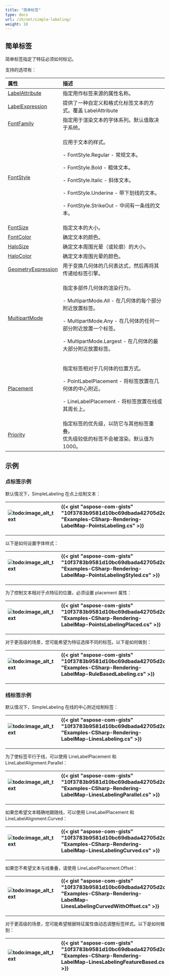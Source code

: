 ```yaml
---
title: "简单标签"
type: docs
url: /zh/net/simple-labeling/
weight: 10
---
```


## **简单标签**
简单标签指定了特征必须如何标记。

支持的选项有：

|**属性**|**描述**|
| :- | :- |
|[LabelAttribute](https://reference.aspose.com/gis/net/aspose.gis.rendering.labelings/simplelabeling/properties/labelattribute)|指定用作标签来源的属性名称。|
|[LabelExpression](https://reference.aspose.com/gis/net/aspose.gis.rendering.labelings/simplelabeling/properties/labelexpression)|提供了一种自定义和格式化标签文本的方式。覆盖 LabelAttribute|
|[FontFamily](https://reference.aspose.com/gis/net/aspose.gis.rendering.labelings/simplelabeling/properties/fontfamily)|指定用于渲染文本的字体系列。默认值取决于系统。|
|[FontStyle](https://reference.aspose.com/gis/net/aspose.gis.rendering.labelings/simplelabeling/properties/fontstyle)|<p>应用于文本的样式。</p><p>- FontStyle.Regular - 常规文本。</p><p>- FontStyle.Bold - 粗体文本。</p><p>- FontStyle.Italic - 斜体文本。</p><p>- FontStyle.Underine - 带下划线的文本。</p><p>- FontStyle.StrikeOut - 中间有一条线的文本。</p>|
|[FontSize](https://reference.aspose.com/gis/net/aspose.gis.rendering.labelings/simplelabeling/properties/fontsize)|指定文本的大小。|
|[FontColor](https://reference.aspose.com/gis/net/aspose.gis.rendering.labelings/simplelabeling/properties/fontcolor)|确定文本的颜色。|
|[HaloSize](https://reference.aspose.com/gis/net/aspose.gis.rendering.labelings/simplelabeling/properties/halosize)|确定文本周围光晕（或轮廓）的大小。|
|[HaloColor](https://reference.aspose.com/gis/net/aspose.gis.rendering.labelings/simplelabeling/properties/halocolor)|确定文本周围光晕的颜色。|
|[GeometryExpression](https://reference.aspose.com/gis/net/aspose.gis.rendering.labelings/simplelabeling/properties/geometryexpression)|用于变换几何体的几何表达式，然后再将其传递给标签引擎。|
|[MultipartMode](https://reference.aspose.com/gis/net/aspose.gis.rendering.labelings/simplelabeling/properties/multipartmode)|<p>指定多部件几何体的渲染行为。</p><p>- MultipartMode.All - 在几何体的每个部分附近放置标签。</p><p>- MultipartMode.Any - 在几何体的任何一部分附近放置一个标签。</p><p>- MultipartMode.Largest - 在几何体的最大部分附近放置标签。</p>|
|[Placement](https://reference.aspose.com/gis/net/aspose.gis.rendering.labelings/simplelabeling/properties/placement)|<p>指定标签相对于几何体的位置方式。</p><p>- PointLabelPlacement - 将标签放置在几何体的中心附近。</p><p>- LineLabelPlacement - 将标签放置在线或其周长上。</p>|
|[Priority](https://reference.aspose.com/gis/net/aspose.gis.rendering.labelings/simplelabeling/properties/priority)|指定标签的优先级，以防它与其他标签重叠。<br>优先级较低的标签不会被渲染。默认值为 1000。|

## **示例**
### **点标签示例**
默认情况下，SimpleLabeling 在点上绘制文本：

|![todo:image_alt_text](simple-labeling_1.png)|{{< gist "aspose-com-gists" "10f3783b9581d10bc69dbada42705d2c" "Examples-CSharp-Rendering-LabelMap-PointsLabeling.cs" >}}|
| :- | :- |

-----
以下是如何设置字体样式：

|![todo:image_alt_text](simple-labeling_2.png)|{{< gist "aspose-com-gists" "10f3783b9581d10bc69dbada42705d2c" "Examples-CSharp-Rendering-LabelMap-PointsLabelingStyled.cs" >}}|
| :- | :- |

-----
为了控制文本相对于点特征的位置，必须设置 placement 属性：

|![todo:image_alt_text](simple-labeling_3.png)|{{< gist "aspose-com-gists" "10f3783b9581d10bc69dbada42705d2c" "Examples-CSharp-Rendering-LabelMap-PointsLabelingPlaced.cs" >}}|
| :- | :- |

-----
对于更高级的场景，您可能希望为特征选择不同的标签。以下是如何做到：

|![todo:image_alt_text](simple-labeling_4.png)|{{< gist "aspose-com-gists" "10f3783b9581d10bc69dbada42705d2c" "Examples-CSharp-Rendering-LabelMap-RuleBasedLabeling.cs" >}}|
| :- | :- |

-----
### **线标签示例**
默认情况下，SimpleLabeling 在线的中心附近绘制标签：

|![todo:image_alt_text](simple-labeling_5.png)|{{< gist "aspose-com-gists" "10f3783b9581d10bc69dbada42705d2c" "Examples-CSharp-Rendering-LabelMap-LinesLabeling.cs" >}}|
| :- | :- |

-----
为了使标签平行于线，可以使用 LineLabelPlacement 和 LineLabelAlignment.Parallel：

|![todo:image_alt_text](simple-labeling_6.png)|{{< gist "aspose-com-gists" "10f3783b9581d10bc69dbada42705d2c" "Examples-CSharp-Rendering-LabelMap-LinesLabelingParallel.cs" >}}|
| :- | :- |

-----
如果您希望文本精确地跟随线，可以使用 LineLabelPlacement 和 LineLabelAlignment.Curved：

|![todo:image_alt_text](simple-labeling_7.png)|{{< gist "aspose-com-gists" "10f3783b9581d10bc69dbada42705d2c" "Examples-CSharp-Rendering-LabelMap-LinesLabelingCurved.cs" >}}|
| :- | :- |

-----
如果您不希望文本与线重叠，请使用 LineLabelPlacement.Offset：

|![todo:image_alt_text](simple-labeling_8.png)|{{< gist "aspose-com-gists" "10f3783b9581d10bc69dbada42705d2c" "Examples-CSharp-Rendering-LabelMap-LinesLabelingCurvedWithOffset.cs" >}}|
| :- | :- |

-----
对于更高级的场景，您可能希望根据特征属性值动态调整标签样式。以下是如何做到：

|![todo:image_alt_text](simple-labeling_9.png)|{{< gist "aspose-com-gists" "10f3783b9581d10bc69dbada42705d2c" "Examples-CSharp-Rendering-LabelMap-LinesLabelingFeatureBased.cs" >}}|
| :- | :- |
